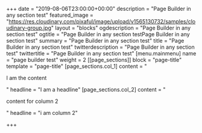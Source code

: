 +++
date = "2019-08-06T23:00:00+00:00"
description = "Page Builder in any section test"
featured_image = "https://res.cloudinary.com/pixaful/image/upload/v1565130732/samples/cloudinary-group.jpg"
layout = "blocks"
ogdescription = "Page Builder in any section test"
ogtitle = "Page Builder in any section testPage Builder in any section test"
summary = "Page Builder in any section test"
title = "Page Builder in any section test"
twitterdescription = "Page Builder in any section test"
twittertitle = "Page Builder in any section test"
[menu.mainmenu]
name = "page builder test"
weight = 2
[[page_sections]]
block = "page-title"
template = "page-title"
[page_sections.col_1]
content = "<p>I am the content</p>"
headline = "I am a headline"
[page_sections.col_2]
content = "<p>content for column 2</p>"
headline = "i am column 2"

+++
